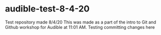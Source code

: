 # audible-test-8-4-20
Test repository made 8/4/20
This was made as a part of the intro to Git and Github workshop for Audible at 11:01 AM. 
Testing committing changes here
